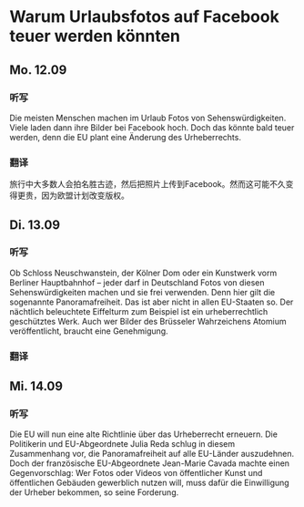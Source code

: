 Warum Urlaubsfotos auf Facebook teuer werden könnten
==========

## Mo. 12.09

### 听写

Die meisten Menschen machen im Urlaub Fotos von Sehenswürdigkeiten. Viele laden dann ihre Bilder bei Facebook hoch. Doch das könnte bald teuer werden, denn die EU plant eine Änderung des Urheberrechts.

### 翻译

旅行中大多数人会拍名胜古迹，然后把照片上传到Facebook。然而这可能不久变得更贵，因为欧盟计划改变版权。

## Di. 13.09

### 听写

Ob Schloss Neuschwanstein, der Kölner Dom oder ein Kunstwerk vorm Berliner Hauptbahnhof – jeder darf in Deutschland Fotos von diesen Sehenswürdigkeiten machen und sie frei verwenden. Denn hier gilt die sogenannte Panoramafreiheit. Das ist aber nicht in allen EU-Staaten so. Der nächtlich beleuchtete Eiffelturm zum Beispiel ist ein urheberrechtlich geschütztes Werk. Auch wer Bilder des Brüsseler Wahrzeichens Atomium veröffentlicht, braucht eine Genehmigung.

### 翻译

## Mi. 14.09

### 听写

Die EU will nun eine alte Richtlinie über das Urheberrecht erneuern. Die Politikerin und EU-Abgeordnete Julia Reda schlug in diesem Zusammenhang vor, die Panoramafreiheit auf alle EU-Länder auszudehnen. Doch der französische EU-Abgeordnete Jean-Marie Cavada machte einen Gegenvorschlag: Wer Fotos oder Videos von öffentlicher Kunst und öffentlichen Gebäuden gewerblich nutzen will, muss dafür die Einwilligung der Urheber bekommen, so seine Forderung.
